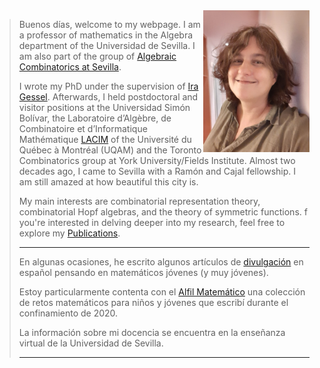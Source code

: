 

<img src='mrosas.jpg' width='170' align='right' >

> 
> Buenos días, welcome to my webpage.
> I am a professor of mathematics in the Algebra department
> of the    Universidad de Sevilla. I am also part of the group of [Algebraic Combinatorics at Sevilla](./CAenSevilla.md).
> 
> I wrote my PhD under the supervision of
>  [Ira Gessel](https://people.brandeis.edu/~gessel/). 
> Afterwards, I held postdoctoral and visitor positions at the
> Universidad Simón Bolívar, the Laboratoire d’Algèbre, de
> Combinatoire et d’Informatique Mathématique
> [LACIM](https://lacim.uqam.ca/en/home/) of the Université du
>  Québec à Montréal (UQAM) and the Toronto Combinatorics group at
> York University/Fields Institute.
> Almost two decades ago, I came to Sevilla with a Ramón
> and Cajal fellowship. I am still amazed at how beautiful this city is.
>
>   My main interests are
> combinatorial representation theory, combinatorial Hopf algebras,
> and the theory of symmetric functions. f you're interested in
>  delving deeper into my research, feel free to explore my
> [Publications](./publications.md).
>
>
> ----------------------
>
> En algunas ocasiones, he escrito algunos artículos de
> [divulgación](./divulgacion.md)
>  en español pensando en matemáticos jóvenes (y muy jóvenes). 
>
> Estoy particularmente contenta con el
> [Alfil Matemático](https://personal.us.es/mrosas/elalfilmatematico/index.html)
> una colección de retos matemáticos para niños y jóvenes que escribí
> durante el confinamiento de 2020.
> 
> La información sobre mi docencia se encuentra en la enseñanza
> virtual de la Universidad de Sevilla.
>
> ---------------------- 








 
